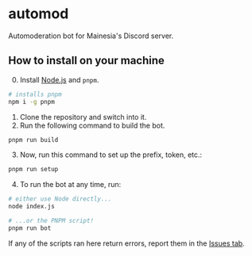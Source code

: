 # automod
Automoderation bot for Mainesia's Discord server.

## How to install on your machine
0. Install [Node.js](https://nodejs.org) and `pnpm`.

```sh
# installs pnpm
npm i -g pnpm
```

1. Clone the repository and switch into it.
2. Run the following command to build the bot.

```sh
pnpm run build
```

3. Now, run this command to set up the prefix, token, etc.:

```sh
pnpm run setup
```

4. To run the bot at any time, run:

```sh
# either use Node directly...
node index.js

# ...or the PNPM script!
pnpm run bot
```

If any of the scripts ran here return errors, report them in the [Issues tab](https://github.com/Mainesia-Developers/automod/issues).

